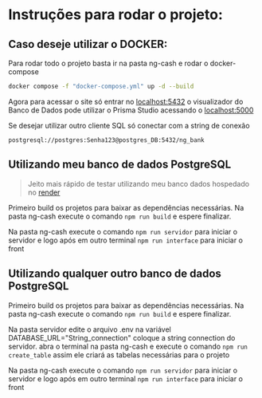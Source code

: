 # Instruções para rodar o projeto:

## Caso deseje utilizar o DOCKER:

Para rodar todo o projeto basta ir na pasta ng-cash e rodar o docker-compose

```sh
docker compose -f "docker-compose.yml" up -d --build
```

Agora para acessar o site só entrar no [localhost:5432](http://localhost:5432/) o visualizador do Banco de Dados pode utilizar o Prisma Studio acessando o [localhost:5000](http://localhost:5000/)

Se desejar utilizar outro cliente SQL só conectar com a string de conexão

```
postgresql://postgres:Senha123@postgres_DB:5432/ng_bank
```

## Utilizando meu banco de dados PostgreSQL

> Jeito mais rápido de testar utilizando meu banco dados hospedado no [render](https://render.com/)

Primeiro build os projetos para baixar as dependências necessárias. Na pasta ng-cash execute o comando `npm run build` e espere finalizar.

Na pasta ng-cash execute o comando `npm run servidor` para iniciar o servidor e logo após em outro terminal `npm run interface` para iniciar o front

## Utilizando qualquer outro banco de dados PostgreSQL

Primeiro build os projetos para baixar as dependências necessárias. Na pasta ng-cash execute o comando `npm run build` e espere finalizar.

Na pasta servidor edite o arquivo .env na variável DATABASE_URL="String_connection" coloque a string connection do servidor. abra o terminal na pasta ng-cash e execute o comando `npm run create_table` assim ele criará as tabelas necessárias para o projeto

Na pasta ng-cash execute o comando `npm run servidor` para iniciar o servidor e logo após em outro terminal `npm run interface` para iniciar o front
